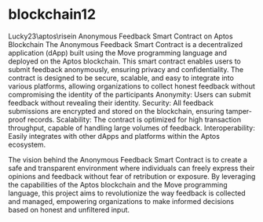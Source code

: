# blockchain12
Lucky23\aptos\risein
Anonymous Feedback Smart Contract on Aptos Blockchain
The Anonymous Feedback Smart Contract is a decentralized application (dApp) built using the Move programming language and deployed on the Aptos blockchain. This smart contract enables users to submit feedback anonymously, ensuring privacy and confidentiality. The contract is designed to be secure, scalable, and easy to integrate into various platforms, allowing organizations to collect honest feedback without compromising the identity of the participants
Anonymity: Users can submit feedback without revealing their identity. Security: All feedback submissions are encrypted and stored on the blockchain, ensuring tamper-proof records. Scalability: The contract is optimized for high transaction throughput, capable of handling large volumes of feedback. Interoperability: Easily integrates with other dApps and platforms within the Aptos ecosystem.

The vision behind the Anonymous Feedback Smart Contract is to create a safe and transparent environment where individuals can freely express their opinions and feedback without fear of retribution or exposure. By leveraging the capabilities of the Aptos blockchain and the Move programming language, this project aims to revolutionize the way feedback is collected and managed, empowering organizations to make informed decisions based on honest and unfiltered input.
